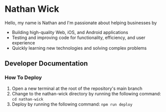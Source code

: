 # Nathan Wick
Hello, my name is Nathan and I'm passionate about helping businesses by
* Building high-quality Web, iOS, and Android applications
* Testing and improving code for functionality, efficiency, and user experience
* Quickly learning new technologies and solving complex problems

## Developer Documentation
### How To Deploy
1. Open a new terminal at the root of the repository's main branch
2. Change to the nathan-wick directory by running the following command: `cd nathan-wick`
3. Deploy by running the following command: `npm run deploy`